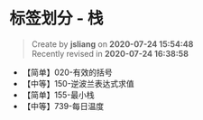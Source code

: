 标签划分 - 栈
===

> Create by **jsliang** on **2020-07-24 15:54:48**  
> Recently revised in **2020-07-24 16:38:58**  

* 【简单】020-有效的括号
* 【中等】150-逆波兰表达式求值
* 【简单】155-最小栈
* 【中等】739-每日温度